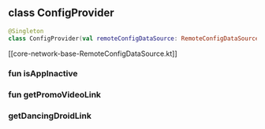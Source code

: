 ## class ConfigProvider

```kotlin
@Singleton  
class ConfigProvider(val remoteConfigDataSource: RemoteConfigDataSource)
```

[[core-network-base-RemoteConfigDataSource.kt]]


### fun isAppInactive



### fun getPromoVideoLink


### getDancingDroidLink


